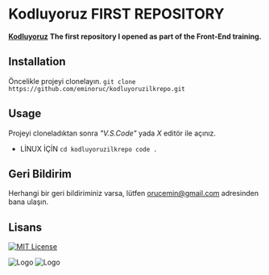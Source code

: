 # Kodluyoruz FIRST REPOSITORY
**[Kodluyoruz](https://kodluyoruz.org)** 
**The first repository I opened as part of the Front-End training.**
## Installation
Öncelikle projeyi clonelayın.
`git clone https://github.com/eminoruc/kodluyoruzilkrepo.git`
## Usage
Projeyi cloneladıktan sonra *"V.S.Code"* yada  *X* editör ile açınız.
- LİNUX İÇİN
	`cd kodluyoruzilkrepo code .`

## Geri Bildirim

Herhangi bir geri bildiriminiz varsa, lütfen orucemin@gmail.com adresinden bana ulaşın.

  
## Lisans
[![MIT License](https://img.shields.io/badge/License-MIT-green.svg)](https://choosealicense.com/licenses/mit/)

![Logo](https://kodluyoruz.org/wp-content/uploads/2022/05/kodluyoruz_yatay_slogan-300x35.png)
![Logo](https://app.patika.dev/staticFiles/newPatikaLogo.svg)
